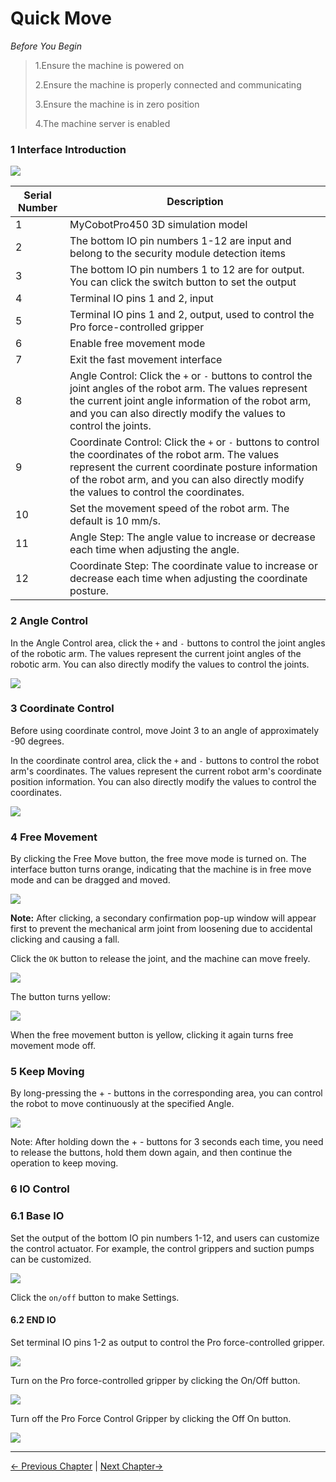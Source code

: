 # Quick Move

*Before You Begin*

> 1.Ensure the machine is powered on
> 
> 2.Ensure the machine is properly connected and communicating
> 
> 3.Ensure the machine is in zero position
> 
> 4.The machine server is enabled

### 1 Interface Introduction

<img src="../../../resources/3-FunctionsAndApplications/5.myBlockly/quickmove/introduce.png" />

| Serial Number | **Description**                                                     |
| ---- | ------------------------------------------------------------ |
| 1 | MyCobotPro450 3D simulation model |
| 2 | The bottom IO pin numbers 1-12 are input and belong to the security module detection items |
| 3 | The bottom IO pin numbers 1 to 12 are for output. You can click the switch button to set the output |
| 4 | Terminal IO pins 1 and 2, input |
| 5 | Terminal IO pins 1 and 2, output, used to control the Pro force-controlled gripper |
| 6 | Enable free movement mode |
| 7 | Exit the fast movement interface |
| 8 | Angle Control: Click the `+` or `-` buttons to control the joint angles of the robot arm. The values ​​represent the current joint angle information of the robot arm, and you can also directly modify the values ​​to control the joints. |
| 9 | Coordinate Control: Click the `+` or `-` buttons to control the coordinates of the robot arm. The values ​​represent the current coordinate posture information of the robot arm, and you can also directly modify the values ​​to control the coordinates. |
| 10 | Set the movement speed of the robot arm. The default is 10 mm/s. |
| 11 | Angle Step: The angle value to increase or decrease each time when adjusting the angle. |
| 12 | Coordinate Step: The coordinate value to increase or decrease each time when adjusting the coordinate posture.

### 2 Angle Control
In the Angle Control area, click the `+` and `-` buttons to control the joint angles of the robotic arm. The values ​​represent the current joint angles of the robotic arm. You can also directly modify the values ​​to control the joints.

<img src="../../../resources/3-FunctionsAndApplications/5.myBlockly/quickmove/angle.png" />

### 3 Coordinate Control
Before using coordinate control, move Joint 3 to an angle of approximately -90 degrees.

In the coordinate control area, click the `+` and `-` buttons to control the robot arm's coordinates. The values ​​represent the current robot arm's coordinate position information. You can also directly modify the values ​​to control the coordinates.

<img src="../../../resources/3-FunctionsAndApplications/5.myBlockly/quickmove/coords.png" />

### 4 Free Movement

By clicking the Free Move button, the free move mode is turned on. The interface button turns orange, indicating that the machine is in free move mode and can be dragged and moved.

<img src="../../../resources/3-FunctionsAndApplications/5.myBlockly/quickmove/freemove.png" />

**Note:** After clicking, a secondary confirmation pop-up window will appear first to prevent the mechanical arm joint from loosening due to accidental clicking and causing a fall.


Click the `OK` button to release the joint, and the machine can move freely.

<img src="../../../resources/3-FunctionsAndApplications/5.myBlockly/quickmove/freemove2.png" />

The button turns yellow:

<img src="../../../resources/3-FunctionsAndApplications/5.myBlockly/quickmove/freemove1.png" />

When the free movement button is yellow, clicking it again turns free movement mode off.

### 5 Keep Moving

By long-pressing the + - buttons in the corresponding area, you can control the robot to move continuously at the specified Angle.

<img src="../../../resources/3-FunctionsAndApplications/5.myBlockly/quickmove/move.png" />

Note: After holding down the + - buttons for 3 seconds each time, you need to release the buttons, hold them down again, and then continue the operation to keep moving.

### 6 IO Control

### 6.1 Base IO

Set the output of the bottom IO pin numbers 1-12, and users can customize the control actuator. For example, the control grippers and suction pumps can be customized.

<img src="../../../resources/3-FunctionsAndApplications/5.myBlockly/quickmove/base-io1.png" />

Click the `on/off` button to make Settings.

#### 6.2 END IO

Set terminal IO pins 1-2 as output to control the Pro force-controlled gripper.

<img src="../../../resources/3-FunctionsAndApplications/5.myBlockly/quickmove/end-io1.png" />

Turn on the Pro force-controlled gripper by clicking the On/Off button.

<img src="../../../resources/3-FunctionsAndApplications/5.myBlockly/quickmove/end-io2.png" />

Turn off the Pro Force Control Gripper by clicking the Off On button.

<img src="../../../resources/3-FunctionsAndApplications/5.myBlockly/quickmove/end-io3.png" />

---

[← Previous Chapter](../5.5-blockly/5.5.10-gripperUse.md) | [Next Chapter→](../5.7-firmware/5.7.1-firmware_main.md)